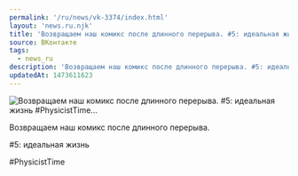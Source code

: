 ```yaml
---
permalink: '/ru/news/vk-3374/index.html'
layout: 'news.ru.njk'
title: 'Возвращаем наш комикс после длинного перерыва. #5: идеальная жизнь #PhysicistTime'
source: ВКонтакте
tags:
  - news_ru
description: 'Возвращаем наш комикс после длинного перерыва. #5: идеальная жизнь #PhysicistTime…'
updatedAt: 1473611623
---
```

![Возвращаем наш комикс после длинного перерыва. #5: идеальная жизнь #PhysicistTime…](https://sun9-57.userapi.com/impf/c636128/v636128484/289b0/5JE3XrwHmlI.jpg?size=1080x1080&quality=96&proxy=1&sign=57f4b4a5c5ed785113b2a8a7aabfe9fc&c_uniq_tag=cIumXJZG8yLGG6GF6cckulfCDul7-d1UC2EpGHRhEoI&type=album)

Возвращаем наш комикс после длинного перерыва.

#5: идеальная жизнь

#PhysicistTime
